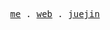 <p align="center">
  <samp>
    <a href="/">me</a> .
    <a href="https://chunshand.github.io">web</a> .
    <a href="https://juejin.cn/user/114004937933352">juejin</a> 
  </samp>
</p>